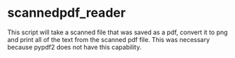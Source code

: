 # scannedpdf_reader

This script will take a scanned file that was saved as a pdf, convert it to png and print all of the text from the scanned pdf file.  This was necessary because pypdf2 does not have this capability.  
